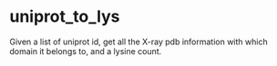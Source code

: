 # uniprot_to_lys
Given a list of uniprot id, get all the X-ray pdb information with which domain it belongs to, and a lysine count.
